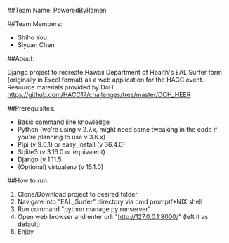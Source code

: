 ##Team Name:
PoweredByRamen

##Team Members:
* Shiho You
* Siyuan Chen

##About:

Django project to recreate Hawaii Department of Health's EAL Surfer form (originally in Excel format) as a web application for the HACC event.
Resource materials provided by DoH: https://github.com/HACC17/challenges/tree/master/DOH_HEER

##Prerequisites:
* Basic command line knowledge
* Python (we're using v 2.7.x, might need some tweaking in the code if you're planning to use v 3.6.x)
* Pipi (v 9.0.1) or easy_install (v 36.4.0)
* Sqlite3 (v 3.16.0 or equivalent)
* Django (v 1.11.5
* (Optional) virtualenv (v 15.1.0)

##How to run:
1. Clone/Download project to desired folder
2. Navigate into "EAL_Surfer" directory via cmd prompt/*NIX shell
3. Run command "python manage.py runserver"
4. Open web browser and enter url: "http://127.0.0.1:8000/" (left it as default)
5. Enjoy
